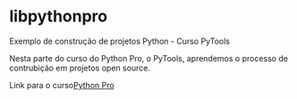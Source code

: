 # libpythonpro
Exemplo de construção de projetos Python - Curso PyTools

Nesta parte do curso do Python Pro, o PyTools, aprendemos o processo de contrubição em projetos open source.

Link para o curso[Python Pro](https://www.python.pro.br/)

